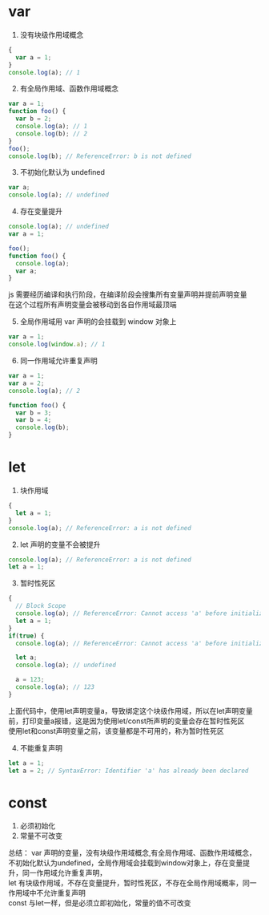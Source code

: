 # var

1. 没有块级作用域概念

```js
{
  var a = 1;
}
console.log(a); // 1
```

2. 有全局作用域、函数作用域概念

```js
var a = 1;
function foo() {
  var b = 2;
  console.log(a); // 1
  console.log(b); // 2
}
foo();
console.log(b); // ReferenceError: b is not defined
```

3. 不初始化默认为 undefined

```js
var a;
console.log(a); // undefined
```

4. 存在变量提升

```js
console.log(a); // undefined
var a = 1;

foo();
function foo() {
  console.log(a);
  var a;
}
```

js 需要经历编译和执行阶段，在编译阶段会搜集所有变量声明并提前声明变量  
在这个过程所有声明变量会被移动到各自作用域最顶端

5. 全局作用域用 var 声明的会挂载到 window 对象上

```js
var a = 1;
console.log(window.a); // 1
```

6. 同一作用域允许重复声明

```js
var a = 1;
var a = 2;
console.log(a); // 2

function foo() {
  var b = 3;
  var b = 4;
  console.log(b);
}
```

# let
1. 块作用域 
```js
{
  let a = 1;
}
console.log(a); // ReferenceError: a is not defined
```
2. let 声明的变量不会被提升
```js
console.log(a); // ReferenceError: a is not defined
let a = 1;
```
3. 暂时性死区
```js
{
  // Block Scope
  console.log(a); // ReferenceError: Cannot access 'a' before initialization
  let a = 1;
}
if(true) {
  console.log(a); // ReferenceError: Cannot access 'a' before initialization

  let a;
  console.log(a); // undefined

  a = 123;
  console.log(a); // 123
}
```
上面代码中，使用let声明变量a，导致绑定这个块级作用域，所以在let声明变量前，打印变量a报错，这是因为使用let/const所声明的变量会存在暂时性死区  
使用let和const声明变量之前，该变量都是不可用的，称为暂时性死区

4. 不能重复声明
```js
let a = 1;
let a = 2; // SyntaxError: Identifier 'a' has already been declared
```

# const
1. 必须初始化
2. 常量不可改变

总结： 
var 声明的变量，没有块级作用域概念,有全局作用域、函数作用域概念，不初始化默认为undefined，全局作用域会挂载到window对象上，存在变量提升，同一作用域允许重复声明，  
let 有块级作用域，不存在变量提升，暂时性死区，不存在全局作用域概率，同一作用域中不允许重复声明  
const 与let一样，但是必须立即初始化，常量的值不可改变